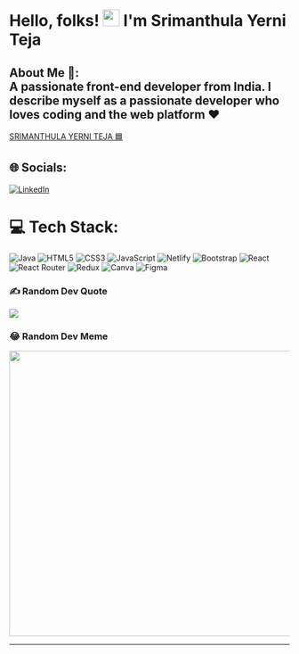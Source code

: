 
# Hello, folks! <img src="https://raw.githubusercontent.com/MartinHeinz/MartinHeinz/master/wave.gif" width="30px"> I'm Srimanthula Yerni Teja
## About Me 🔰: <br>A passionate front-end developer from India. I describe myself as a passionate developer who loves coding and the web platform ❤️

<div class="badge-base LI-profile-badge" data-locale="en_US" data-size="large" data-theme="dark" data-type="HORIZONTAL" data-vanity="soubhik-biswas96" data-version="v1"><a class="badge-base__link LI-simple-link" href="www.linkedin.com/in/s-yerni-teja-5a7546202">SRIMANTHULA YERNI TEJA 🟦</a></div>
              
              

## 🌐 Socials:
[![LinkedIn](https://img.shields.io/badge/LinkedIn-%230077B5.svg?logo=linkedin&logoColor=white)](https://www.linkedin.com/in/s-yerni-teja-5a7546202/) 
<!-- [![Twitter](https://img.shields.io/badge/Twitter-%231DA1F2.svg?logo=Twitter&logoColor=white)](https://twitter.com//soubhik773)  -->

# 💻 Tech Stack:
![Java](https://img.shields.io/badge/java-%23ED8B00.svg?style=plastic&logo=java&logoColor=white) ![HTML5](https://img.shields.io/badge/html5-%23E34F26.svg?style=plastic&logo=html5&logoColor=white) ![CSS3](https://img.shields.io/badge/css3-%231572B6.svg?style=plastic&logo=css3&logoColor=white) ![JavaScript](https://img.shields.io/badge/javascript-%23323330.svg?style=plastic&logo=javascript&logoColor=%23F7DF1E) ![Netlify](https://img.shields.io/badge/netlify-%23000000.svg?style=plastic&logo=netlify&logoColor=#00C7B7) ![Bootstrap](https://img.shields.io/badge/bootstrap-%23563D7C.svg?style=plastic&logo=bootstrap&logoColor=white) ![React](https://img.shields.io/badge/react-%2320232a.svg?style=plastic&logo=react&logoColor=%2361DAFB) ![React Router](https://img.shields.io/badge/React_Router-CA4245?style=plastic&logo=react-router&logoColor=white) ![Redux](https://img.shields.io/badge/redux-%23593d88.svg?style=plastic&logo=redux&logoColor=white) ![Canva](https://img.shields.io/badge/Canva-%2300C4CC.svg?style=plastic&logo=Canva&logoColor=white) 	![Figma](https://img.shields.io/badge/figma-%23F24E1E.svg?style=plastic&logo=figma&logoColor=white)

### ✍️ Random Dev Quote
![](https://quotes-github-readme.vercel.app/api?type=horizontal&theme=gruvbox)

### 😂 Random Dev Meme
<img src="https://random-memer.herokuapp.com/" width="512px"/>

---
